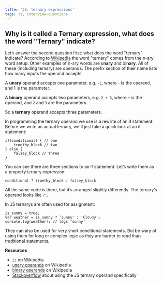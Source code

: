 ```yaml
---
title: 'JS: ternary expressions'
tags: js, interview-questions
---
```


## Why is it called a Ternary expression, what does the word "Ternary" indicate?

Let’s answer the second question first: what does the word "ternary" indicate? According to [Wikipedia](http://en.wikipedia.org/wiki/Ternary_operation) the word "ternary" comes from the n-ary word setup. Other examples of n-ary words are u**nary** and bi**nary**. All of these (including ternary) are operands. The prefix section of their name lists how many inputs the operand accepts.

A **unary** operand accepts one parameter, e.g. `-1`, where `-` is the operand, and 1 is the parameter.

A **binary** operand accepts two parameters, e.g. `2 + 3`, where `+` is the operand, and `2` and `3` are the parameters.

So a **ternary** operand accepts three parameters.

In programming the ternary operand we use is a rewrite of an if statement. Before we write an actual ternary, we'll just take a quick look at an if statement:

```
if(conditional) { // one
    truethy_block // two
} else {
    falsey_block // three
}
```

You can see there are three sections to an if statement. Let’s write them as a property ternary expression:

```
conditional ? truethy_block : falsey_block
```

All the same code is there, but it’s arranged slightly differently. The ternary’s operand looks like `?:`.

In JS ternarys are often used for assignment:

```
is_sunny = true;
var weather = is_sunny ? ’sunny' : 'Cloudy';
console.log(weather); // logs ’sunny'
```

They can also be used for very short conditional statements. But be wary of using them for long or complex logic as they are harder to read than traditional statements.

**Resources**

* [`?:`](http://en.wikipedia.org/wiki/%3F:) on Wikipedia
* [unary operands](http://en.wikipedia.org/wiki/Unary_operation) on Wikipedia
* [binary operands](http://en.wikipedia.org/wiki/Binary_operation) on Wikipedia
* [Stackoverflow](http://stackoverflow.com/questions/6259982/js-how-to-use-the-ternary-operator) about using the JS ternary operand specifically

